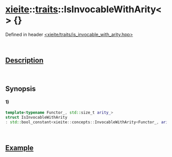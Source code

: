 # [xieite](../../xieite.md)\:\:[traits](../../traits.md)\:\:IsInvocableWithArity\<\> \{\}
Defined in header [<xieite/traits/is_invocable_with_arity.hpp>](../../../include/xieite/traits/is_invocable_with_arity.hpp)

&nbsp;

## [Description](../concepts/invocable_with_arity.md#Description)

&nbsp;

## Synopsis
#### 1)
```cpp
template<typename Functor_, std::size_t arity_>
struct IsInvocableWithArity
: std::bool_constant<xieite::concepts::InvocableWithArity<Functor_, arity_>> {};
```

&nbsp;

## [Example](../concepts/invocable_with_arity.md#Example)
